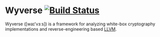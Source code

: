 # Wyverse [![Build Status](https://travis-ci.org/CryptoExperts/wyverse.svg?branch=master)](https://travis-ci.org/CryptoExperts/wyverse)

Wyverse ([waɪ'vɜːs]) is a framework for analyzing white-box cryptography implementations and reverse-engineering based
[LLVM](https://llvm.org/).
